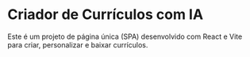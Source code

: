 # Criador de Currículos com IA

Este é um projeto de página única (SPA) desenvolvido com React e Vite para criar, personalizar e baixar currículos.
